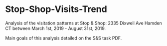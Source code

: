 # Stop-Shop-Visits-Trend

Analysis of the visitation patterns at Stop & Shop: 2335 Dixwell Ave Hamden CT between March 1st, 2019 - August 31st, 2019.

Main goals of this analysis detailed on the S&S task PDF.

